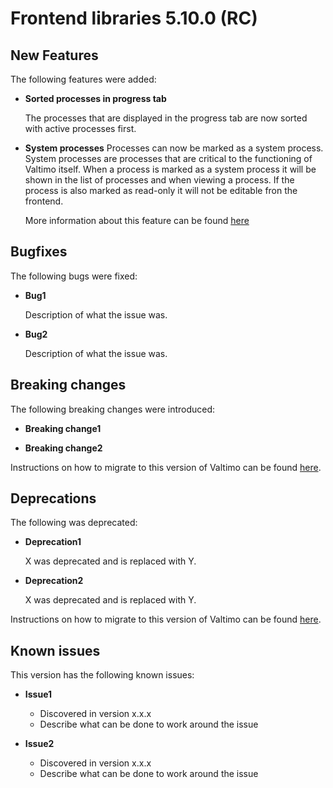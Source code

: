 # Frontend libraries 5.10.0 (RC)

## New Features

The following features were added:

* **Sorted processes in progress tab**

  The processes that are displayed in the progress tab are now sorted with active processes first.

* **System processes**
  Processes can now be marked as a system process. System processes are processes that are critical
  to the functioning of Valtimo itself. When a process is marked as a system process it will be shown 
  in the list of processes and when viewing a process. If the process is also marked as read-only it
  will not be editable fron the frontend.

  More information about this feature can be found [here](/using-valtimo/process/systemprocesses.md)


## Bugfixes

The following bugs were fixed:

* **Bug1**

  Description of what the issue was.

* **Bug2**

  Description of what the issue was.

## Breaking changes

The following breaking changes were introduced:

* **Breaking change1**

* **Breaking change2**

Instructions on how to migrate to this version of Valtimo can be found [here](migration.md).

## Deprecations

The following was deprecated:

* **Deprecation1**

  X was deprecated and is replaced with Y.
* **Deprecation2**

  X was deprecated and is replaced with Y.

Instructions on how to migrate to this version of Valtimo can be found [here](migration.md).

## Known issues

This version has the following known issues:

* **Issue1**
    * Discovered in version x.x.x
    * Describe what can be done to work around the issue

* **Issue2**
    * Discovered in version x.x.x
    * Describe what can be done to work around the issue
